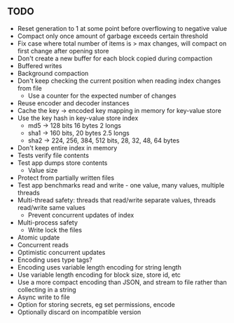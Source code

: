 ## TODO

- Reset generation to 1 at some point before overflowing to negative value
- Compact only once amount of garbage exceeds certain threshold
- Fix case where total number of items is > max changes, will compact on first change after opening store
- Don't create a new buffer for each block copied during compaction
- Buffered writes
- Background compaction
- Don't keep checking the current position when reading index changes from file
  - Use a counter for the expected number of changes
- Reuse encoder and decoder instances
- Cache the key -> encoded key mapping in memory for key-value store
- Use the key hash in key-value store index
  - md5 -> 128 bits 16 bytes 2 longs
  - sha1 -> 160 bits, 20 bytes 2.5 longs
  - sha2 -> 224, 256, 384, 512 bits, 28, 32, 48, 64 bytes
- Don't keep entire index in memory
- Tests verify file contents
- Test app dumps store contents
  - Value size
- Protect from partially written files
- Test app benchmarks read and write - one value, many values, multiple threads
- Multi-thread safety: threads that read/write separate values, threads read/write same values
  - Prevent concurrent updates of index
- Multi-process safety
  - Write lock the files
- Atomic update
- Concurrent reads
- Optimistic concurrent updates
- Encoding uses type tags?
- Encoding uses variable length encoding for string length
- Use variable length encoding for block size, store id, etc
- Use a more compact encoding than JSON, and stream to file rather than collecting in a string
- Async write to file
- Option for storing secrets, eg set permissions, encode
- Optionally discard on incompatible version
